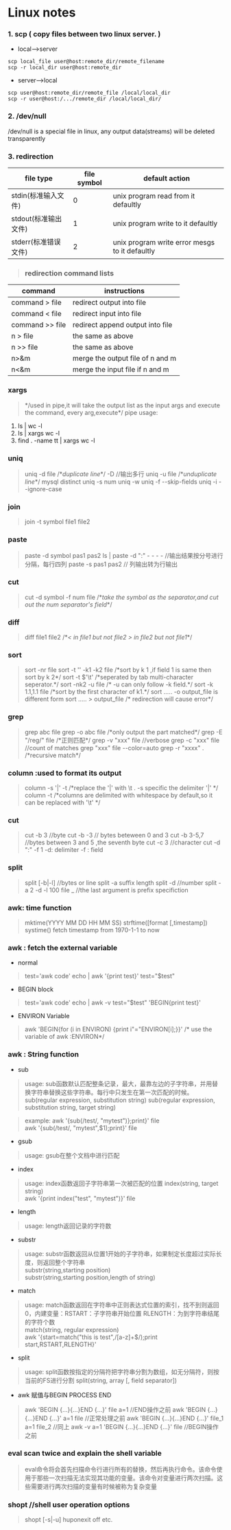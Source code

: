 # Linux notes

### 1. scp  ( copy files between two linux server. )
* local-->server

> 
`scp local_file user@host:remote_dir/remote_filename`  
`scp -r local_dir user@host:remote_dir`	

* server-->local

>
`scp user@host:remote_dir/remote_file /local/local_dir`  
`scp -r user@host:/.../remote_dir /local/local_dir/`

### 2. /dev/null

/dev/null is a special file in linux, any output data(streams) will be deleted transparently

### 3. redirection

file type           |        file symbol              |  default action
--------------------|---------------------------------|------------------------------------
stdin(标准输入文件) |               0                 | unix program read from it defaultly
stdout(标准输出文件)|               1                 | unix program write to it defaultly
stderr(标准错误文件)|               2                 | unix program write error mesgs to it defaultly

> ### redirection command lists
command        | instructions
---------------|-------------
command > file | redirect output into file 
command < file | redirect input into file
command >> file| redirect append output into file
n > file       | the same as above
n >> file      | the same as above
n>&m           | merge the output file of n and m 
n<&m           | merge the input file if n and m 

### xargs
> \*\/used in pipe,it will take the output list as the input args and execute the command, every arg,execute\*\/
pipe usage: 
1) ls | wc -l
2) ls | xargs wc -l
3) find . -name tt | xargs wc -l

### uniq
> uniq -d file \/\**duplicate line*\*\/  -D //输出多行
  uniq -u file \/\**unduplicate line*\*\/  mysql distinct
  uniq -s num
  uniq -w 
  uniq -f --skip-fields
  uniq -i --ignore-case

### join 
> join -t symbol file1 file2

### paste 
> paste -d symbol pas1 pas2
> ls | paste -d ":" - - - -      //输出结果按分号进行分隔，每行四列 
> paste -s pas1 pas2             // 列输出转为行输出

### cut
> cut -d symbol -f num file  \/\**take the symbol as the separator,and cut out the num separator's field*\*\/

### diff
> diff file1 file2 \/\**< in file1 but not file2 > in file2 but not file1*\*\/

### sort
> sort -nr file
> sort -t '' -k1 -k2 file  /\*sort by k 1 ,if field 1 is same then sort by k 2\*/
> sort -t $'\t' /\*seperated by tab multi-character seperator.\*/
> sort -nk2 -u file  /\* -u can only follow -k field.\*/
> sort -k 1.1,1.1 file  /\*sort by the first character of k1.\*/
> sort .....  -o output_file  is different form sort ..... > output_file   /\* redirection will cause error\*/

### grep
> grep abc file
> grep -o abc file /\*only output the part matched\*/ 
> grep -E "/reg/" file /\*正则匹配\*/
> grep -v "xxx" file  //verbose
> grep -c "xxx" file //count of matches
> grep "xxx" file --color=auto
>grep -r "xxxx" . /\*recursive match\*/

### column :used to format its output
> column -s '|' -t /\*replace the '|' with \t . -s specific the delimiter '|' \*/
> column -t /\*columns are delimited with whitespace by default,so it can be replaced with '\t' \*/

###  cut 
> cut -b 3   //byte
> cut -b -3     // bytes beteween 0 and 3
> cut -b 3-5,7  //bytes between 3 and 5 ,the seventh byte
> cut -c 3  //character
> cut -d ":" -f 1   -d: delimiter -f : field
### split
> split [-b|-l]   //bytes or line
> split -a suffix length
> split -d //number
> split -a 2 -d -l 100 file _ //the last argument is prefix specifiction

### awk: time function
> mktime(YYYY MM DD HH MM SS) 
> strftime([format [,timestamp])
> systime() fetch timestamp from 1970-1-1 to now

### awk : fetch the external variable
* normal
> test='awk code'
> echo | awk '{print test}' test="$test"
* BEGIN block
> test='awk code'
> echo | awk -v test="$test" 'BEGIN{print test}'
* ENVIRON Variable
> awk 'BEGIN{for (i in ENVIRON) {print i"="ENVIRON[i];}}'    /\* use the variable of awk :ENVIRON\*/

### awk : String function
* sub
> usage: sub函数默认匹配整条记录，最大，最靠左边的子字符串，并用替换字符串替换这些字符串。每行中只发生在第一次匹配的时候。  
> sub(regular expression, substitution string)
> sub(regular expression, substitution string, target string)

> example:
> awk '{sub(/test/, "mytest")};print}' file  
> awk '{sub(/test/, "mytest",$1);print}' file

* gsub
> usage: gsub在整个文档中进行匹配

* index
> usage: index函数返回子字符串第一次被匹配的位置 index(string, target string)  
> awk '{print index("test", "mytest")}' file

* length
> usage: length返回记录的字符数

* substr
> usage: substr函数返回从位置1开始的子字符串，如果制定长度超过实际长度，则返回整个字符串  
> substr(string,starting position)  
> substr(string,starting position,length of string)

* match
> usage: match函数返回在字符串中正则表达式位置的索引，找不到则返回0，内建变量：RSTART：子字符串开始位置  RLENGTH：为到字符串结尾的字符个数  
> match(string, regular expression)  
> awk '{start=match("this is test",/[a-z]+$/);print start,RSTART,RLENGTH}'  

* split
> usage: split函数按指定的分隔符把字符串分割为数组，如无分隔符，则按当前的FS进行分割
> split(string, array [, field separator])  
 
* awk 赋值与BEGIN PROCESS END

> awk 'BEGIN {...}{...}END {...}' file a=1  //END操作之前
> awk 'BEGIN {...}{...}END {...}' a=1 file  //正常处理之前
> awk 'BEGIN {...}{...}END {...}' file_1 a=1 file_2  //同上
> awk -v a=1 'BEGIN {...}{...}END {...}' file   //BEGIN操作之前

### eval  scan twice and explain the shell variable
> eval命令将会首先扫描命令行进行所有的替换，然后再执行命令。该命令使用于那些一次扫描无法实现其功能的变量。该命令对变量进行两次扫描。这些需要进行两次扫描的变量有时候被称为复杂变量

### shopt  //shell user operation options
> shopt [-s|-u]
  huponexit off etc.

